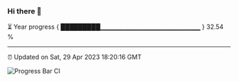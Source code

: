 ### Hi there 👋

⏳ Year progress { █████████▁▁▁▁▁▁▁▁▁▁▁▁▁▁▁▁▁▁▁▁▁ } 32.54 %

---

⏰ Updated on Sat, 29 Apr 2023 18:20:16 GMT

![Progress Bar CI](https://github.com/ZhaoGui/ZhaoGui/workflows/Progress%20Bar%20CI/badge.svg)
